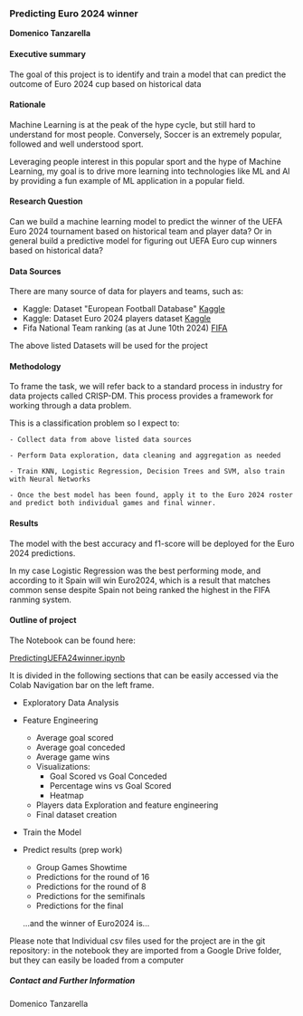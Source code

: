 ### Predicting Euro 2024 winner

**Domenico Tanzarella**

#### Executive summary

The goal of this project is to identify and train a model that can predict the outcome of Euro 2024 cup based on historical data

#### Rationale

Machine Learning is at the peak of the hype cycle, but still hard to understand for most people.
Conversely, Soccer is an extremely popular, followed and well understood sport.

Leveraging people interest in this popular sport and the hype of Machine Learning, my goal is to drive more learning into technologies like ML and AI by providing a fun example of ML application in a popular field.

#### Research Question

Can we build a machine learning model to predict the winner of the UEFA Euro 2024 tournament based on historical team and player data? 
Or in general build a predictive model for figuring out UEFA Euro cup winners based on historical data?

#### Data Sources

There are many source of data for players and teams, such as:

  - Kaggle: Dataset "European Football Database" [Kaggle](https://www.kaggle.com/datasets/piterfm/football-soccer-uefa-euro-1960-2024/code) 
  - Kaggle: Dataset Euro 2024 players dataset [Kaggle](https://www.kaggle.com/datasets/damirdizdarevic/uefa-euro-2024-players)
  - Fifa National Team ranking (as at June 10th 2024) [FIFA](https://inside.fifa.com/fifa-world-ranking/men?dateId=id14415)
    
The above listed Datasets will be used for the project

#### Methodology

To frame the task, we will refer back to a standard process in industry for data projects called CRISP-DM. This process provides a framework for working through a data problem. 

This is a classification problem so I expect to:

    - Collect data from above listed data sources

    - Perform Data exploration, data cleaning and aggregation as needed

    - Train KNN, Logistic Regression, Decision Trees and SVM, also train with Neural Networks

    - Once the best model has been found, apply it to the Euro 2024 roster and predict both individual games and final winner.

#### Results
The model with the best accuracy and f1-score will be deployed for the Euro 2024 predictions.

In my case Logistic Regression was the best performing mode, and according to it Spain will win Euro2024, which is a result that matches common sense despite Spain not being ranked the highest in the FIFA ranming system.
  
#### Outline of project

The Notebook can be found here:

[PredictingUEFA24winner.ipynb](https://github.com/DomenicoTanzarella/predictingEuro24winner/blob/main/PredictingUEFA24winner.ipynb)

It is divided in the following sections that can be easily accessed via the Colab Navigation bar on the left frame.

  - Exploratory Data Analysis
  - Feature Engineering
    - Average goal scored
    - Average goal conceded
    - Average game wins
    - Visualizations:
      -  Goal Scored vs Goal Conceded
      -  Percentage wins vs Goal Scored
      -  Heatmap
    - Players data Exploration and feature engineering
    - Final dataset creation
  - Train the Model
  - Predict results (prep work)
    - Group Games Showtime
    - Predictions for the round of 16
    - Predictions for the round of 8
    - Predictions for the semifinals
    - Predictions for the final

    ...and the winner of Euro2024 is...

  Please note that Individual csv files used for the project are in the git repository: in the notebook they are imported from a Google Drive folder, but they can easily be loaded from a computer

##### Contact and Further Information
Domenico Tanzarella
